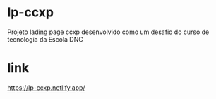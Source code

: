 # lp-ccxp
Projeto lading page ccxp desenvolvido como um desafio do curso de tecnologia da Escola DNC

# link
https://lp-ccxp.netlify.app/
